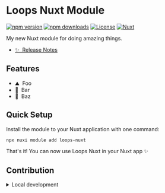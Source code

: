 # Loops Nuxt Module

[![npm version][npm-version-src]][npm-version-href]
[![npm downloads][npm-downloads-src]][npm-downloads-href]
[![License][license-src]][license-href]
[![Nuxt][nuxt-src]][nuxt-href]

My new Nuxt module for doing amazing things.

- [✨ &nbsp;Release Notes](/CHANGELOG.md)
  <!-- - [🏀 Online playground](https://stackblitz.com/github/your-org/loops-nuxt?file=playground%2Fapp.vue) -->
  <!-- - [📖 &nbsp;Documentation](https://example.com) -->

## Features

<!-- Highlight some of the features your module provide here -->

- ⛰ &nbsp;Foo
- 🚠 &nbsp;Bar
- 🌲 &nbsp;Baz

## Quick Setup

Install the module to your Nuxt application with one command:

```bash
npx nuxi module add loops-nuxt
```

That's it! You can now use Loops Nuxt in your Nuxt app ✨

## Contribution

<details>
  <summary>Local development</summary>
  
  ```bash
  # Install dependencies
  npm install
  
  # Generate type stubs
  npm run dev:prepare
  
  # Develop with the playground
  npm run dev
  
  # Build the playground
  npm run dev:build
  
  # Run ESLint
  npm run lint
  
  # Run Vitest
  npm run test
  npm run test:watch
  
  # Release new version
  npm run release
  ```

</details>

<!-- Badges -->

[npm-version-src]: https://img.shields.io/npm/v/loops-nuxt/latest.svg?style=flat&colorA=020420&colorB=00DC82
[npm-version-href]: https://npmjs.com/package/loops-nuxt
[npm-downloads-src]: https://img.shields.io/npm/dm/loops-nuxt.svg?style=flat&colorA=020420&colorB=00DC82
[npm-downloads-href]: https://npmjs.com/package/loops-nuxt
[license-src]: https://img.shields.io/npm/l/loops-nuxt.svg?style=flat&colorA=020420&colorB=00DC82
[license-href]: https://npmjs.com/package/loops-nuxt
[nuxt-src]: https://img.shields.io/badge/Nuxt-020420?logo=nuxt.js
[nuxt-href]: https://nuxt.com

